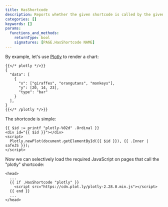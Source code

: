 ```yaml
---
title: HasShortcode
description: Reports whether the given shortcode is called by the given page.
categories: []
keywords: []
params:
  functions_and_methods:
    returnType: bool
    signatures: [PAGE.HasShortcode NAME]
---
```


By example, let's use [Plotly] to render a chart:

[Plotly]: https://plotly.com/javascript/

```text {file="content/example.md"}
{{</* plotly */>}}
{
  "data": [
    {
      "x": ["giraffes", "orangutans", "monkeys"],
      "y": [20, 14, 23],
      "type": "bar"
    }
  ],
}
{{</* /plotly */>}}
```

The shortcode is simple:

```go-html-template {file="layouts/_shortcodes/plotly.html"}
{{ $id := printf "plotly-%02d" .Ordinal }}
<div id="{{ $id }}"></div>
<script>
  Plotly.newPlot(document.getElementById({{ $id }}), {{ .Inner | safeJS }});
</script>
```

Now we can selectively load the required JavaScript on pages that call the "plotly" shortcode:

```go-html-template {file="layouts/baseof.html"}
<head>
  ...
  {{ if .HasShortcode "plotly" }}
    <script src="https://cdn.plot.ly/plotly-2.28.0.min.js"></script>
  {{ end }}
  ...
</head>
```
